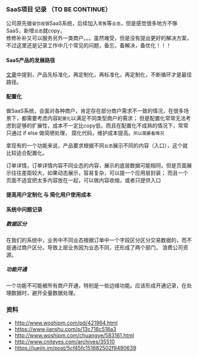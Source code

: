### SaaS项目 记录 （TO BE CONTINUE）
公司原先做``餐饮收银``SaaS系统，后续加入``零售``等``业态``，但是感觉很多地方不够SaaS，新增``业态``就copy，  
修修补补又可以服务另外一类商户。。。虽然难受，但是没有提出更好的解决方案，不过这里还是记录工作中几个常见的问题，备忘，备解决，备优化！！！

#### SaaS产品的发展路径
 [文章](http://www.woshipm.com/chuangye/583161.html)中提到，产品先标准化，再定制化，再标准化，再定制化，不断循环才是最佳路径。

#### 配置化
做SaaS系统，会面对各种商户，肯定存在部分商户需求不一致的情况，在很多场景下，都需要考虑内容``配置化``以满足不同类型商户的需求；
但是配置化常常无法考虑到足够的扩展性，成本不一定比copy低，而且在配置化不成熟的情况下，常常只通过 if else 做简陋处理，
腐化代码，维护成本提高。``所以需要看情况``

拿现有的一个功能来说，产品要求根据不同``业态``展示不同的内容（入口），这个就比较适合配置化。

订单详情，订单详情内容不同业态的内容，展示的底层数据可能相同，但是页面展示往往差距较大，如果动态展示，容易复杂，可以提一个应用层封装；
而且一个页面不适宜把太多内容放在一起，可以做内容收缩，或者只提供入口

#### 提高用户定制化 与 简化用户使用成本


#### 系统中问题记录
##### 数据区分
在我们的系统中，业务中不同业态根据订单中一个字段区分区分交易数据的，而不是通过商户区分。导致上层业务因为业态不同，还形成了两个部门，
浪费公司资源。


##### 功能开通
一个功能不可能被所有商户开通，特别是一些边缘功能。应该形成开通记录，在处理数据时，避开全量数据处理。


### 资料
- http://www.woshipm.com/pd/421964.html
- https://www.jianshu.com/p/13c718c518a3
- http://www.woshipm.com/chuangye/583161.html
- http://www.cniteyes.com/archives/35510
- https://juejin.im/post/5cf45fc151882502f9490639

